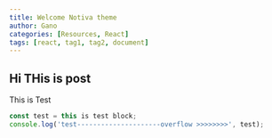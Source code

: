 ```yaml
---
title: Welcome Notiva theme
author: Gano
categories: [Resources, React]
tags: [react, tag1, tag2, document]
---
```


## Hi THis is post

This is Test

```javascript
const test = this is test block;
console.log('test---------------------overflow >>>>>>>>', test);

```
